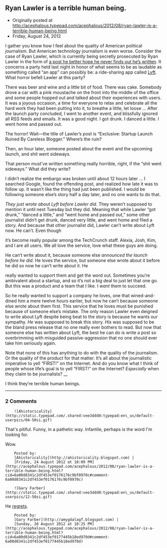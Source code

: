 ## Ryan Lawler is a terrible human being.

 * Originally posted at http://acephalous.typepad.com/acephalous/2012/08/ryan-lawler-is-a-terrible-human-being.html
 * Friday, August 24, 2012



I gather you know how I feel about the quality of American political 
journalism. But American technology journalism is even worse. Consider 
the case of Ryan Lawler, which is currently being secretly prosecuted by
 Ryan Lawler in the form of [a post he better hope he never finds out he’s written](http://techcrunch.com/2012/08/24/the-lyft-launch-that-coulda-been/).
 It concerns a party held last night in honor of what seems to be as 
laudable as something called “an app” can possibly be: a ride-sharing 
app called [Lyft](http://lyft.me/). What horror befell Lawler at this party?

There was beer and wine and a little bit of food. There 
was cake.  Somebody drove a car with a pink moustache on the front into 
the middle  of the office and some people hopped out and talked about 
their  experiences with users. It was a joyous occasion, a time for 
everyone to  relax and celebrate all the hard work they had been putting
 into it, to  breathe a little, let loose … After the launch party 
concluded, I went to another event, and  blissfully ignored all RSS 
feeds and emails. It was a good night. I got  drunk. I danced a little. I
 went home and passed out.

The horror! Wait—the title of Lawler’s post is “Exclusive: Startup Launch Ruined By Careless Blogger.” Where’s the ruin?

Then, an hour later, someone posted about the event and the upcoming launch, and shit went sideways.

That person must’ve written something really horrible, right, if the “shit went sideways.” What did they write?

I didn’t realize the embargo was broken until about 12 
hours later … I searched Google, found the offending post, and realized 
how late it  was to follow up. It wasn’t like the thing had just been 
published. I  would be following someone else’s story half a day later, 
and no one  wants to do that.

_They just wrote about Lyft before Lawler did_. They weren’t 
supposed to mention it until next Tuesday but they did. Meaning that 
while Lawler “got drunk,” “danced a little,” and “went home and passed 
out,” some other journalist didn’t get drunk, danced very little, and 
went home and filed a story. And because that other journalist did, 
Lawler can’t write about Lyft now. He can’t. Even though

it’s become really popular among the TechCrunch staff. 
Alexia, Josh,  Kim, and I are all users. We all love the service, love 
what these guys  are doing.

He can’t write about it, because someone else _announced the launch before he did_. He loves the service, but someone else wrote about it before he did so now he can’t write about it. He

really wanted to support them and get the word out. 
Sometimes you’re  ambivalent about a startup, and so it’s not a big deal
 to just let that  one go. But this was a product and a team that I 
like. I _want_ them to succeed.

So he really wanted to support a company he loves, one that 
wined-and-dined him a mere twelve hours earlier, but now he can’t 
because someone else wrote about them first. This service that he loves 
must be punished because of someone else’s mistake. The only reason 
Lawler even deigned to write about Lyft despite being beat to the story 
is because he wants our sympathy. _He_ was supposed to break this story. _His_ was
 supposed to be the bland press release that no one really ever bothers 
to read. But now that someone else has written about Lyft, the best he 
can do is write a post so overbrimming with misguided passive-aggression
 that no one should ever take him seriously again.

Note that none of this has anything to do with the quality of the 
journalism. Or the quality of the product for that matter. It’s all 
about the journalistic imperative to yell “FIRST!” on the Internet. And 
do you know what I think of people whose life’s goal is to yell “FIRST!”
 on the Internet? _Especially_ when they claim to be journalists? __ 

I think they’re terrible human beings.

		

* * *

### 2 Comments 

		

                
[]()

	

		![Ahistoricality](http://static.typepad.com/.shared:vee3ddd0:typepad:en\_us/default-userpics/04-50si.gif)
	

	

		

That's pitiful. Funny, in a pathetic way. Infantile, perhaps is the word I'm looking for. 

Wow.

	

		Posted by:
		[Ahistoricality](http://ahistoricality.blogspot.com) |
		[Friday, 24 August 2012 at 10:09 PM](http://acephalous.typepad.com/acephalous/2012/08/ryan-lawler-is-a-terrible-human-being.html?cid=6a00d8341c2df453ef0176176c9bf0970c#comment-6a00d8341c2df453ef0176176c9bf0970c)

[]()

	

		![Gary Farber](http://static.typepad.com/.shared:vee3ddd0:typepad:en\_us/default-userpics/12-50si.gif)
	

	

		

He [regrets](http://www.ryanlawler.co/1/post/2012/08/exclusive-area-blogger-wishes-he-had-done-some-things-differently.html).

	

		Posted by:
		[Gary Farber](http://amygdalagf.blogspot.com) |
		[Sunday, 26 August 2012 at 10:25 PM](http://acephalous.typepad.com/acephalous/2012/08/ryan-lawler-is-a-terrible-human-being.html?cid=6a00d8341c2df453ef0177445b18ed970d#comment-6a00d8341c2df453ef0177445b18ed970d)

		

        